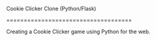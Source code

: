 Cookie Clicker Clone (Python/Flask)

====================================

Creating a Cookie Clicker game using Python for the web.
